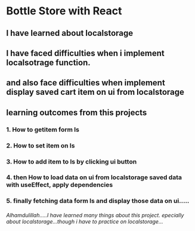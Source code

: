 # Bottle Store with React
## I have learned about localstorage
## I have faced difficulties when i implement localsotrage function.
## and also face difficulties when implement display saved cart item on ui from localstorage

## learning outcomes from this projects
### 1. How to getitem form ls
### 2. How to set item on ls
### 3. How to add item to ls by clicking ui button
### 4. then How to load data on ui from localstorage saved data with useEffect, apply dependencies
### 5. finally fetching data form ls and display those data on ui.....



###### Alhamdulillah.....I have learned many things about this project. epecially about localstorage...though i have to practice on localstorage...